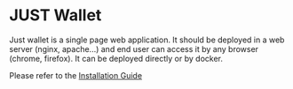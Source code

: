 # JUST Wallet

Just wallet is a single page web application. It should be deployed in a web server (nginx, apache...) and end user can access it by any browser (chrome, firefox). It can be deployed directly or by docker.

Please refer to the [Installation Guide](https://github.com/Elysium-Wonderland/just-wallet/blob/master/docs/index.md)
